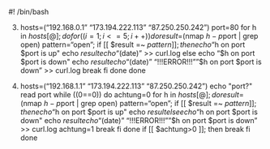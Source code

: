 #! /bin/bash




3.    hosts=(“192.168.0.1” “173.194.222.113” “87.250.250.242”)
    port=80
    for h in ${hosts[@]}; do
    for ((i=1;i<=5;i++))
    do
    result=$(nmap $h -p$port | grep open)
    pattern=“open”;
    if [[ $result =~ $pattern ]]; then
    echo “$h on port $port is up"
    echo $result
    echo “$(date)” >> curl.log
    else
    echo “$h on port $port is down"
    echo $result
    echo “$(date)” “!!!ERROR!!!””$h on port $port is down” >> curl.log
    break
    fi
    done
    done

4.  hosts=(“192.168.1.1” “173.194.222.113” “87.250.250.242”)
    echo "port?"
    read port
    while ((0==0))
    do
    achtung=0
    for h in ${hosts[@]};
    do
    result=$(nmap $h -p$port | grep open)
    pattern=“open”;
    if [[ $result =~ $pattern ]]; then
    echo “$h on port $port is up"
    echo $result
    else
    echo “$h on port $port is down"
    echo $result
    echo “$(date)” “!!!ERROR!!!””$h on port $port is down” >> curl.log
    achtung=1
    break
    fi
    done
    if [[ $achtung>0 ]]; then break
    fi
    done

